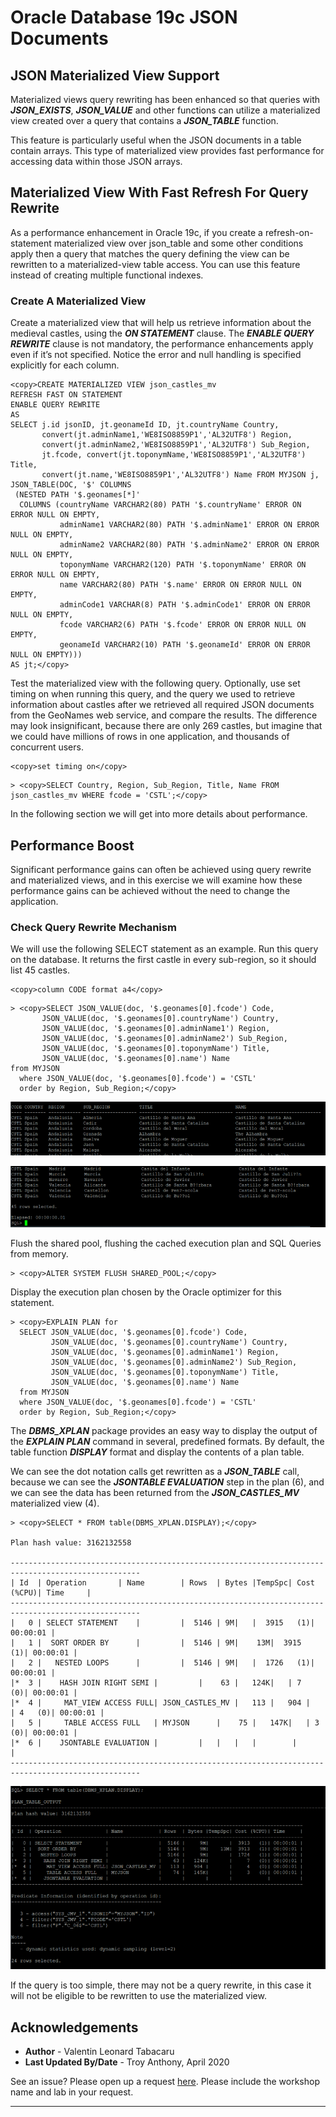 # Oracle Database 19c JSON Documents

## JSON Materialized View Support

Materialized views query rewriting has been enhanced so that queries with ***JSON_EXISTS***, ***JSON_VALUE*** and other functions can utilize a materialized view created over a query that contains a ***JSON_TABLE*** function.

This feature is particularly useful when the JSON documents in a table contain arrays. This type of materialized view provides fast performance for accessing data within those JSON arrays.

## Materialized View With Fast Refresh For Query Rewrite

As a performance enhancement in Oracle 19c, if you create a refresh-on-statement materialized view over json_table  and some other conditions apply then a query that matches the query defining the view can be rewritten to a materialized-view table access. You can use this feature instead of creating multiple functional indexes.

### Create A Materialized View

Create a materialized view that will help us retrieve information about the medieval castles, using the ***ON STATEMENT*** clause. The ***ENABLE QUERY REWRITE*** clause is not mandatory, the performance enhancements apply even if it’s not specified. Notice the error and null handling is specified explicitly for each column.

````
<copy>CREATE MATERIALIZED VIEW json_castles_mv
REFRESH FAST ON STATEMENT
ENABLE QUERY REWRITE
AS
SELECT j.id jsonID, jt.geonameId ID, jt.countryName Country,
       convert(jt.adminName1,'WE8ISO8859P1','AL32UTF8') Region,
       convert(jt.adminName2,'WE8ISO8859P1','AL32UTF8') Sub_Region,
       jt.fcode, convert(jt.toponymName,'WE8ISO8859P1','AL32UTF8') Title,
       convert(jt.name,'WE8ISO8859P1','AL32UTF8') Name FROM MYJSON j,
JSON_TABLE(DOC, '$' COLUMNS
 (NESTED PATH '$.geonames[*]'
  COLUMNS (countryName VARCHAR2(80) PATH '$.countryName' ERROR ON ERROR NULL ON EMPTY,
           adminName1 VARCHAR2(80) PATH '$.adminName1' ERROR ON ERROR NULL ON EMPTY,
           adminName2 VARCHAR2(80) PATH '$.adminName2' ERROR ON ERROR NULL ON EMPTY,
           toponymName VARCHAR2(120) PATH '$.toponymName' ERROR ON ERROR NULL ON EMPTY,
           name VARCHAR2(80) PATH '$.name' ERROR ON ERROR NULL ON EMPTY,
           adminCode1 VARCHAR(8) PATH '$.adminCode1' ERROR ON ERROR NULL ON EMPTY,
           fcode VARCHAR2(6) PATH '$.fcode' ERROR ON ERROR NULL ON EMPTY,
           geonameId VARCHAR2(10) PATH '$.geonameId' ERROR ON ERROR NULL ON EMPTY)))
AS jt;</copy>
````

Test the materialized view with the following query. Optionally, use set timing on when running this query, and the query we used to retrieve information about castles after we retrieved all required JSON documents from the GeoNames web service, and compare the results. The difference may look insignificant, because there are only 269 castles, but imagine that we could have millions of rows in one application, and thousands of concurrent users.

````
<copy>set timing on</copy>
````

````
> <copy>SELECT Country, Region, Sub_Region, Title, Name FROM json_castles_mv WHERE fcode = 'CSTL';</copy>
````

In the following section we will get into more details about performance.

## Performance Boost

Significant performance gains can often be achieved using query rewrite and materialized views, and in this exercise we will examine how these performance gains can be achieved without the need to change the application.

### Check Query Rewrite Mechanism

We will use the following SELECT statement as an example. Run this query on the database. It returns the first castle in every sub-region, so it should list 45 castles.

````
<copy>column CODE format a4</copy>
````

````
> <copy>SELECT JSON_VALUE(doc, '$.geonames[0].fcode') Code,
       JSON_VALUE(doc, '$.geonames[0].countryName') Country,
       JSON_VALUE(doc, '$.geonames[0].adminName1') Region,
       JSON_VALUE(doc, '$.geonames[0].adminName2') Sub_Region,
       JSON_VALUE(doc, '$.geonames[0].toponymName') Title,
       JSON_VALUE(doc, '$.geonames[0].name') Name
from MYJSON
  where JSON_VALUE(doc, '$.geonames[0].fcode') = 'CSTL'
  order by Region, Sub_Region;</copy>
````
![](../images/p_mvSupp_1a.png)

![](../images/p_mvSupp_1b.png)

Flush the shared pool, flushing the cached execution plan and SQL Queries from memory.

````
> <copy>ALTER SYSTEM FLUSH SHARED_POOL;</copy>
````

Display the execution plan chosen by the Oracle optimizer for this statement.

````
> <copy>EXPLAIN PLAN for
  SELECT JSON_VALUE(doc, '$.geonames[0].fcode') Code,
         JSON_VALUE(doc, '$.geonames[0].countryName') Country,
         JSON_VALUE(doc, '$.geonames[0].adminName1') Region,
         JSON_VALUE(doc, '$.geonames[0].adminName2') Sub_Region,
         JSON_VALUE(doc, '$.geonames[0].toponymName') Title,
         JSON_VALUE(doc, '$.geonames[0].name') Name
  from MYJSON
  where JSON_VALUE(doc, '$.geonames[0].fcode') = 'CSTL'
  order by Region, Sub_Region;</copy>
````

The ***DBMS_XPLAN*** package provides an easy way to display the output of the ***EXPLAIN PLAN*** command in several, predefined formats. By default, the table function ***DISPLAY*** format and display the contents of a plan table.

We can see the dot notation calls get rewritten as a ***JSON_TABLE*** call, because we can see the ***JSONTABLE EVALUATION*** step in the plan (6), and we can see the data has been returned from the ***JSON_CASTLES_MV*** materialized view (4).

````
> <copy>SELECT * FROM table(DBMS_XPLAN.DISPLAY);</copy>

Plan hash value: 3162132558

---------------------------------------------------------------------------------------------------
| Id  | Operation		| Name		  | Rows  | Bytes |TempSpc| Cost (%CPU)| Time	  |
---------------------------------------------------------------------------------------------------
|   0 | SELECT STATEMENT	|		  |  5146 |	9M|	  |  3915   (1)| 00:00:01 |
|   1 |  SORT ORDER BY		|		  |  5146 |	9M|    13M|  3915   (1)| 00:00:01 |
|   2 |   NESTED LOOPS		|		  |  5146 |	9M|	  |  1726   (1)| 00:00:01 |
|*  3 |    HASH JOIN RIGHT SEMI |		  |    63 |   124K|	  |	7   (0)| 00:00:01 |
|*  4 |     MAT_VIEW ACCESS FULL| JSON_CASTLES_MV |   113 |   904 |	  |	4   (0)| 00:00:01 |
|   5 |     TABLE ACCESS FULL	| MYJSON	  |    75 |   147K|	  |	3   (0)| 00:00:01 |
|*  6 |    JSONTABLE EVALUATION |		  |	  |	  |	  |	       |	  |
---------------------------------------------------------------------------------------------------
````
![](../images/p_mvSupp_2.png)

If the query is too simple, there may not be a query rewrite, in this case it will not be eligible to be rewritten to use the materialized view.

## Acknowledgements

- **Author** - Valentin Leonard Tabacaru
- **Last Updated By/Date** - Troy Anthony, April 2020

See an issue?  Please open up a request [here](https://github.com/oracle/learning-library/issues).   Please include the workshop name and lab in your request. 

---
